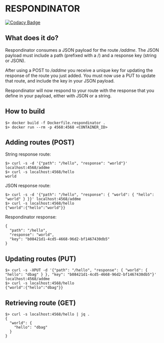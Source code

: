 # RESPONDINATOR

[![Codacy Badge](https://api.codacy.com/project/badge/Grade/194dfc2242b14f8898234a11f9796e9c)](https://app.codacy.com/app/majordb/respondinator?utm_source=github.com&utm_medium=referral&utm_content=MajorDB/respondinator&utm_campaign=badger)

## What does it do?

Respondinator consumes a JSON payload for the route */addme*.  The JSON payload must include a path (prefixed with a /) and a response key (string or JSON).

After using a POST to */addme* you receive a unique key for updating the response of the route you just added.  You must now use a PUT to update that route, and include the key in your JSON payload.

Respondinator will now respond to your route with the response that you define in your payload, either with JSON or a string.

## How to build

    $> docker build -f Dockerfile.respondinator .
    $> docker run --rm -p 4568:4568 <CONTAINER_ID>

## Adding routes (POST)

String response route:

    $> curl -s -d '{"path": "/hello", "response": "world"}' localhost:4568/addme 
    $> curl -s localhost:4568/hello 
    world

JSON response route:

    $> curl -s -d '{"path": "/hello", "response": { "world": { "hello": "world" } }}' localhost:4568/addme 
    $> curl -s localhost:4568/hello 
    {"world":{"hello":"world"}}

Respondinator response:

    {
      "path": "/hello",
      "response": "world",
      "key": "b08421d1-4cd5-4668-96d2-bf1467430db5"
    }

## Updating routes (PUT)

    $> curl -s -XPUT -d '{"path": "/hello", "response": { "world": { "hello": "dbag" } }, "key": "b08421d1-4cd5-4668-96d2-bf1467430db5"}' localhost:4568/addme
    $> curl -s localhost:4568/hello
    {"world":{"hello":"dbag"}}

## Retrieving route (GET)

    $> curl -s localhost:4568/hello | jq .
    {
      "world": {
        "hello": "dbag"
      }
    }
